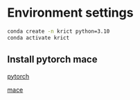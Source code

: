 # Environment settings
```bash
conda create -n krict python=3.10
conda activate krict
```
## Install pytorch mace
[pytorch](https://pytorch.org/)

[mace](https://github.com/ACEsuit/mace)
